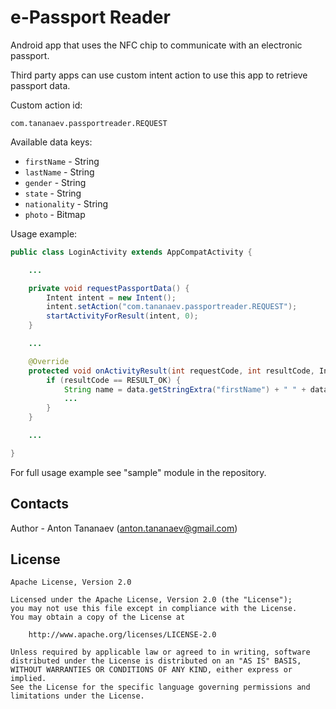 # e-Passport Reader

Android app that uses the NFC chip to communicate with an electronic passport.

Third party apps can use custom intent action to use this app to retrieve passport data.

Custom action id:
```
com.tananaev.passportreader.REQUEST
```

Available data keys:
- `firstName` - String
- `lastName` - String
- `gender` - String
- `state` - String
- `nationality` - String
- `photo` - Bitmap

Usage example:

```java
public class LoginActivity extends AppCompatActivity {

    ...

    private void requestPassportData() {
        Intent intent = new Intent();
        intent.setAction("com.tananaev.passportreader.REQUEST");
        startActivityForResult(intent, 0);
    }

    ...

    @Override
    protected void onActivityResult(int requestCode, int resultCode, Intent data) {
        if (resultCode == RESULT_OK) {
            String name = data.getStringExtra("firstName") + " " + data.getStringExtra("lastName");
            ...
        }
    }

    ...

}

```

For full usage example see "sample" module in the repository.

## Contacts

Author - Anton Tananaev ([anton.tananaev@gmail.com](mailto:anton.tananaev@gmail.com))

## License

    Apache License, Version 2.0

    Licensed under the Apache License, Version 2.0 (the "License");
    you may not use this file except in compliance with the License.
    You may obtain a copy of the License at

        http://www.apache.org/licenses/LICENSE-2.0

    Unless required by applicable law or agreed to in writing, software
    distributed under the License is distributed on an "AS IS" BASIS,
    WITHOUT WARRANTIES OR CONDITIONS OF ANY KIND, either express or implied.
    See the License for the specific language governing permissions and
    limitations under the License.
